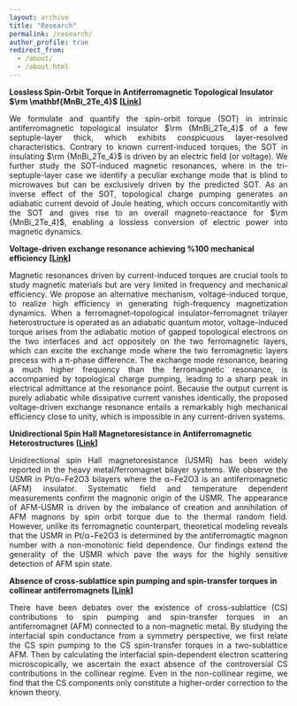 ```yaml
---
layout: archive
title: "Research"
permalink: /research/
author_profile: true
redirect_from: 
  - /about/
  - /about.html
---
```


**Lossless Spin-Orbit Torque in Antiferromagnetic Topological Insulator $\rm \mathbf{MnBi_2Te_4}$** **[[Link](https://arxiv.org/abs/2303.06181)]**
<p align="justify">
We formulate and quantify the spin-orbit torque (SOT) in intrinsic antiferromagnetic topological insulator $\rm {MnBi_2Te_4}$ of a few septuple-layer thick, which exhibits conspicuous layer-resolved characteristics. Contrary to known current-induced torques, the SOT in insulating $\rm {MnBi_2Te_4}$ is driven by an electric field (or voltage). We further study the SOT-induced magnetic resonances, where in the tri-septuple-layer case we identify a peculiar exchange mode that is blind to microwaves but can be exclusively driven by the predicted SOT. As an inverse effect of the SOT, topological charge pumping generates an adiabatic current devoid of Joule heating, which occurs concomitantly with the SOT and gives rise to an overall magneto-reactance for $\rm {MnBi_2Te_4}$, enabling a lossless conversion of electric power into magnetic dynamics.
</p>

**Voltage-driven exchange resonance achieving %100 mechanical efficiency** **[[Link](https://journals.aps.org/prb/abstract/10.1103/PhysRevB.106.054418)]**
<p align="justify">
Magnetic resonances driven by current-induced torques are crucial tools to study magnetic materials but are very limited in frequency and mechanical efficiency. We propose an alternative mechanism, voltage-induced torque, to realize high efficiency in generating high-frequency magnetization dynamics. When a ferromagnet–topological insulator–ferromagnet trilayer heterostructure is operated as an adiabatic quantum motor, voltage-induced torque arises from the adiabatic motion of gapped topological electrons on the two interfaces and act oppositely on the two ferromagnetic layers, which can excite the exchange mode where the two ferromagnetic layers precess with a π-phase difference. The exchange mode resonance, bearing a much higher frequency than the ferromagnetic resonance, is accompanied by topological charge pumping, leading to a sharp peak in electrical admittance at the resonance point. Because the output current is purely adiabatic while dissipative current vanishes identically, the proposed voltage-driven exchange resonance entails a remarkably high mechanical efficiency close to unity, which is impossible in any current-driven systems.
</p>


**Unidirectional Spin Hall Magnetoresistance in Antiferromagnetic Heterostructures** **[[Link](https://journals.aps.org/prl/abstract/10.1103/PhysRevLett.130.086703)]**
<p align="justify">
Unidirectional spin Hall magnetoresistance (USMR) has been widely reported in the heavy metal/ferromagnet bilayer systems. We observe the USMR in Pt/α−Fe2O3 bilayers where the α−Fe2O3 is an antiferromagnetic (AFM) insulator. Systematic field and temperature dependent measurements confirm the magnonic origin of the USMR. The appearance of AFM-USMR is driven by the imbalance of creation and annihilation of AFM magnons by spin orbit torque due to the thermal random field. However, unlike its ferromagnetic counterpart, theoretical modeling reveals that the USMR in Pt/α−Fe2O3 is determined by the antiferromagtic magnon number with a non-monotonic field dependence. Our findings extend the generality of the USMR which pave the ways for the highly sensitive detection of AFM spin state.
</p>

**Absence of cross-sublattice spin pumping and spin-transfer torques in collinear antiferromagnets** **[[Link](https://arxiv.org/abs/2305.13334)]**
<p align="justify">
There have been debates over the existence of cross-sublattice (CS) contributions to spin pumping and spin-transfer torques in an antiferromagnet (AFM) connected to a non-magnetic metal. By studying the interfacial spin conductance from a symmetry perspective, we first relate the CS spin pumping to the CS spin-transfer torques in a two-sublattice AFM. Then by calculating the interfacial spin-dependent electron scattering microscopically, we ascertain the exact absence of the controversial CS contributions in the collinear regime. Even in the non-collinear regime, we find that the CS components only constitute a higher-order correction to the known theory.
</p>

